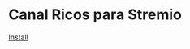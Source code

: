 # Canal Ricos para Stremio

[Install](stremio://https://zoreu.github.io/ricosstremio/manifest.json)
